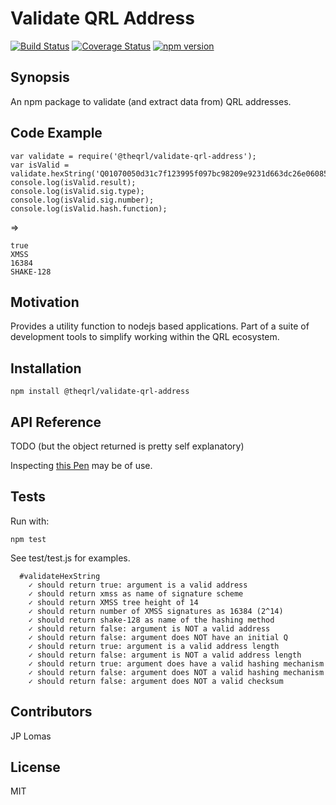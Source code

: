# Validate QRL Address

[![Build Status](https://travis-ci.org/theQRL/validate-qrl-address.svg?branch=master)](https://travis-ci.org/theQRL/validate-qrl-address) [![Coverage Status](https://coveralls.io/repos/github/theQRL/validate-qrl-address/badge.svg?branch=master)](https://coveralls.io/github/theQRL/validate-qrl-address?branch=master) [![npm version](https://badge.fury.io/js/%40theqrl%2Fvalidate-qrl-address.svg)](https://badge.fury.io/js/%40theqrl%2Fvalidate-qrl-address)

## Synopsis

An npm package to validate (and extract data from) QRL addresses.

## Code Example

	var validate = require('@theqrl/validate-qrl-address');
	var isValid = validate.hexString('Q01070050d31c7f123995f097bc98209e9231d663dc26e06085df55dc2f6afe3c2cd62e8271a6bd')
	console.log(isValid.result);
	console.log(isValid.sig.type);
	console.log(isValid.sig.number);
	console.log(isValid.hash.function);

=>
	
	true
	XMSS
	16384
	SHAKE-128

## Motivation

Provides a utility function to nodejs based applications. Part of a suite of development tools to simplify working within the QRL ecosystem.

## Installation

	npm install @theqrl/validate-qrl-address

## API Reference

TODO (but the object returned is pretty self explanatory)

Inspecting [this Pen](https://codepen.io/jplomas/pen/GQbwzW) may be of use.


## Tests

Run with:

	npm test

See test/test.js for examples.

	  #validateHexString
	    ✓ should return true: argument is a valid address
	    ✓ should return xmss as name of signature scheme
	    ✓ should return XMSS tree height of 14
	    ✓ should return number of XMSS signatures as 16384 (2^14)
	    ✓ should return shake-128 as name of the hashing method
	    ✓ should return false: argument is NOT a valid address
	    ✓ should return false: argument does NOT have an initial Q
	    ✓ should return true: argument is a valid address length
	    ✓ should return false: argument is NOT a valid address length
	    ✓ should return true: argument does have a valid hashing mechanism
	    ✓ should return false: argument does NOT a valid hashing mechanism
	    ✓ should return false: argument does NOT a valid checksum

## Contributors

JP Lomas

## License

MIT
